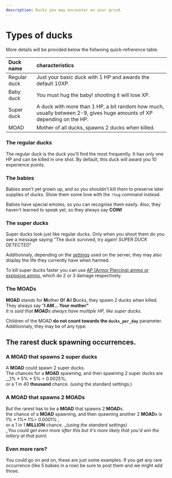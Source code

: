 ```yaml
---
description: Ducks you may encounter on your grind.
---
```


# Types of ducks

More details will be provided below the follwoing quick-refrerence table.

| Duck name | characteristics |
| :--- | :--- |
| Regular duck | Just your basic duck with 1 HP and awards the default 10XP. |
| Baby duck | You must hug the baby! shooting it will lose XP. |
| Super duck | A duck with more than 1 HP, a bit random how much, usually between 2-9, gives huge amounts of XP depending on the HP. |
| MOAD | Mother of all ducks, spawns 2 ducks when killed. |

### The regular ducks

The regular duck is the duck you'll find the most frequently. It has only one HP and can be killed in one shot. By default, this duck will award you 10 experience points.

### The babies

Babies aren't yet grown up, and so you shouldn't kill them to preserve later supplies of ducks. Show them some love with the `!hug` command instead.

Babies have special emotes, so you can recognise them easily. Also, they haven't learned to speak yet, so they always say **COIN!**

### The super ducks

Super ducks look just like regular ducks. Only when you shoot them do you see a message saying "The duck survived, try again! _SUPER DUCK DETECTED_"

Additionnaly, depending on the [settings](../bot-administration/edit-settings-settings-list.md) used on the server, they may also display the life they currently have when harmed.

To kill super ducks faster you can use [AP \(Armor Piercing\) ammo or explosive ammo](store-items.md), which do 2 or 3 damage respectively.

### The MOADs

**MOAD** stands for **M**other **O**f **A**ll **D**ucks, they spawn 2 ducks when killed.  
They always say "**I AM... Your mother"**  
_It is said that **MOAD**s always have multiple HP, like super ducks._

Children of the MOAD **do not count towards the `ducks_per_day`** parameter. Additionnaly, they may be of any type.

## The rarest duck spawning occurrences.

### A MOAD that spawns 2 super ducks

A **MOAD** could spawn 2 super ducks.  
The chances for a **MOAD** spawning, and then spawning 2 super ducks are \_\_1% \* 5% \* 5% = 0.0025%,  
or a 1 in 40 **thousand** chance. \(using the standard settings.\)

### A MOAD that spawns 2 MOADs

But the rarest has to be a **MOAD** that spawns 2 **MOAD**s.  
the chance of a **MOAD** spawning, and then spawning another 2 **MOAD**s is 1% \* 1%\* 1%= 0.0001% ,  
or a 1 in 1 **MILLION** chance. _\_\(using the standard settings\)  
\_You could get even more after this but it's more likely that you'd win the lottery at that point._

### Even more rare?

You could go on and on, these are just some examples. If you get any rare occurrence \(like 5 babies in a row\) be sure to post them and we might add those.

